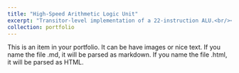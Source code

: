 ```yaml
---
title: "High-Speed Arithmetic Logic Unit"
excerpt: "Transitor-level implementation of a 22-instruction ALU.<br/><img src='/images/alu_pnr.png'>"
collection: portfolio
---
```


This is an item in your portfolio. It can be have images or nice text. If you name the file .md, it will be parsed as markdown. If you name the file .html, it will be parsed as HTML. 
